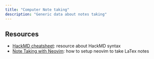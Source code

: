 ```yaml
---
title: "Computer Note taking"
description: "Generic data about notes taking"
---
```


## Resources

* [HackMD cheatsheet](https://hackmd.io/features?both): resource about HackMD syntax
* [Note Taking with Neovim](https://castel.dev/post/lecture-notes-1/): how to setup neovim to take LaTex notes
